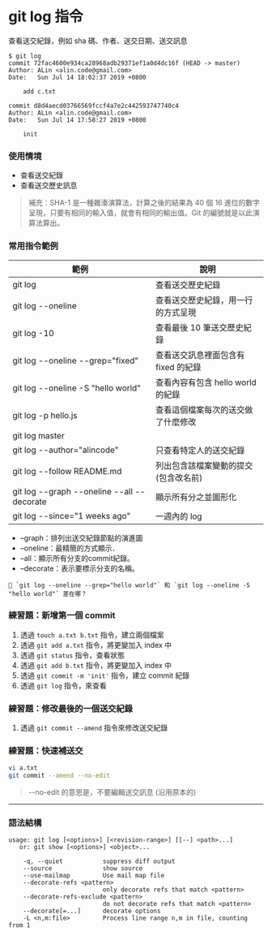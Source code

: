 # git log 指令

查看送交紀錄，例如 sha 碼、作者、送交日期、送交訊息

```
$ git log
commit 72fac4600e934ca28968adb29371ef1a0d4dc16f (HEAD -> master)
Author: ALin <alin.code@gmail.com>
Date:   Sun Jul 14 18:02:37 2019 +0800

    add c.txt

commit d8d4aecd03766569fccf4a7e2c442593747740c4
Author: ALin <alin.code@gmail.com>
Date:   Sun Jul 14 17:58:27 2019 +0800

    init
```

### 使用情境

* 查看送交紀錄
* 查看送交歷史訊息

> 補充：SHA-1 是一種雜湊演算法，計算之後的結果為 40 個 16 進位的數字呈現，只要有相同的輸入值，就會有相同的輸出值。Git 的編號就是以此演算法算出。

### 常用指令範例

| 範例                                          | 說明                           |
|----------------------------------------------|--------------------------------|
| git log                                      | 查看送交歷史紀錄             |
| git log --oneline                         | 查看送交歷史紀錄，用一行的方式呈現 |
| git log -10                                  | 查看最後 10 筆送交歷史紀錄     |
| git log --oneline --grep="fixed"        | 查看送交訊息裡面包含有 fixed 的紀錄 |
| git log --oneline -S "hello world"           | 查看內容有包含 hello world 的紀錄  |
| git log -p hello.js                        | 查看這個檔案每次的送交做了什麼修改 |
| git log master                               |                                |
| git log --author="alincode"                  | 只查看特定人的送交紀錄             |
| git log --follow README.md                   | 列出包含該檔案變動的提交(包含改名前) |
| git log --graph --oneline --all --decorate   | 顯示所有分之並圖形化               |
| git log --since="1 weeks ago"                | 一週內的 log                     |

* –graph：排列出送交紀錄節點的演進圖
* –oneline：最精簡的方式顯示．
* –all：顯示所有分支的commit紀錄。
* –decorate：表示要標示分支的名稱。

<!-- git log \^[commitA] # A 之後的提交(不列出 A 之前的提交，不含 A) -->

```
🤔 `git log --oneline --grep="hello world"` 和 `git log --oneline -S "hello world"` 差在哪？
```

<!-- 
```
$ git log --oneline --grep="hello world"
62ee82b (HEAD -> master) add hello world
```

```
$ git log --oneline -S "hello world"
cac2448 (HEAD -> master) update c.txt
``` 
-->

### 練習題：新增第一個 commit

1. 透過 `touch a.txt b.txt` 指令，建立兩個檔案
1. 透過 `git add a.txt` 指令，將更變加入 index 中
1. 透過 `git status` 指令，查看狀態
1. 透過 `git add b.txt` 指令，將更變加入 index 中
1. 透過 `git commit -m 'init'` 指令，建立 commit 紀錄
1. 透過 `git log` 指令，來查看

### 練習題：修改最後的一個送交紀錄

1. 透過 `git commit --amend` 指令來修改送交紀錄

### 練習題：快速補送交

```sh
vi a.txt
git commit --amend --no-edit
```

> --no-edit 的意思是，不要編輯送交訊息 (沿用原本的)

---
### 語法結構

```
usage: git log [<options>] [<revision-range>] [[--] <path>...]
   or: git show [<options>] <object>...

    -q, --quiet           suppress diff output
    --source              show source
    --use-mailmap         Use mail map file
    --decorate-refs <pattern>
                          only decorate refs that match <pattern>
    --decorate-refs-exclude <pattern>
                          do not decorate refs that match <pattern>
    --decorate[=...]      decorate options
    -L <n,m:file>         Process line range n,m in file, counting from 1
```